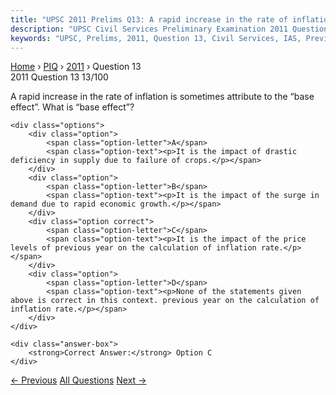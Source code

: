 ```yaml
---
title: "UPSC 2011 Prelims Q13: A rapid increase in the rate of inflation is sometimes attri..."
description: "UPSC Civil Services Preliminary Examination 2011 Question 13 with options and answer"
keywords: "UPSC, Prelims, 2011, Question 13, Civil Services, IAS, Previous Year Questions"
---
```


<nav class="breadcrumb">
    <a href="../../">Home</a>
    <span>›</span>
    <a href="../">PIQ</a>
    <span>›</span>
    <a href="./">2011</a>
    <span>›</span>
    <span>Question 13</span>
</nav>

<div class="question-header">
    <div class="question-meta">
        <span class="year-badge">2011</span>
        <span class="question-number">Question 13</span>
        <span class="progress">13/100</span>
    </div>
    <div class="progress-bar">
        <div class="progress-fill" style="width: 13.0%"></div>
    </div>
</div>

<div class="question-content">
    <div class="question-text">
        <p>A rapid increase in the rate of inflation is sometimes attribute to the “base effect”. What is “base effect”?</p>
    </div>
    
    <div class="options">
        <div class="option">
            <span class="option-letter">A</span>
            <span class="option-text"><p>It is the impact of drastic deficiency in supply due to failure of crops.</p></span>
        </div>
        <div class="option">
            <span class="option-letter">B</span>
            <span class="option-text"><p>It is the impact of the surge in demand due to rapid economic growth.</p></span>
        </div>
        <div class="option correct">
            <span class="option-letter">C</span>
            <span class="option-text"><p>It is the impact of the price levels of previous year on the calculation of inflation rate.</p></span>
        </div>
        <div class="option">
            <span class="option-letter">D</span>
            <span class="option-text"><p>None of the statements given above is correct in this context. previous year on the calculation of inflation rate.</p></span>
        </div>
    </div>

    <div class="answer-box">
        <strong>Correct Answer:</strong> Option C
    </div>
</div>

<div class="question-nav">
    <a href="../q012-two-important-rivers-one-with-its-sources-in-jhark/" class="nav-btn prev">← Previous</a>
    <a href="../" class="nav-btn center">All Questions</a>
    <a href="../q014-india-is-regarded-as-a-country-with-demographic-di/" class="nav-btn next">Next →</a>
</div>
